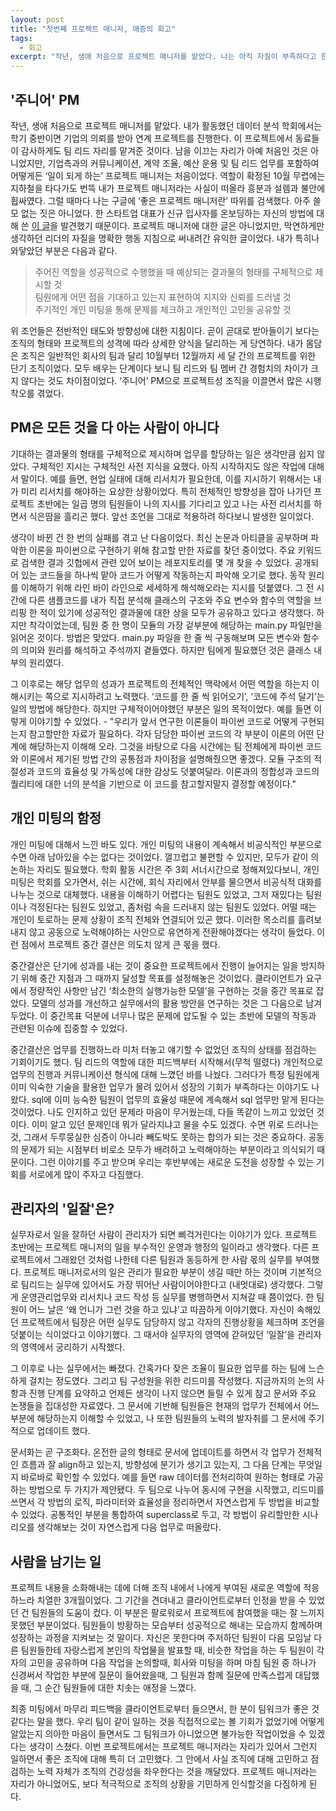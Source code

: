 ```yaml
---
layout: post
title: "첫번째 프로젝트 매니저, 애증의 회고"
tags:
  - 회고
excerpt: "작년, 생애 처음으로 프로젝트 매니저를 맡았다. 나는 아직 자질이 부족하다고 한사코 거절하다가 생각했다. 완벽하게 준비된 상태는 언제올까? 역할이 확정된 10월 무렵에는 지하철을 타다가도 번뜩 내가 프로젝트 매니저라는 사실이 떠올라 흥분과 설렘과 불안에 휩싸였다. 그럴 때마다 나는 구글에 ‘좋은 프로젝트 매니저란’ 따위를 검색했다. 막상 프로젝트에 돌입하니 구글 검색 결과를 그대로 실천하기란 쉽지 않았다."
---
```



## '주니어' PM
작년, 생애 처음으로 프로젝트 매니저를 맡았다. 내가 활동했던 데이터 분석 학회에서는 학기 중반이면 기업의 의뢰를 받아 연계 프로젝트를 진행한다. 이 프로젝트에서 동료들이 감사하게도 팀 리드 자리를 맡겨준 것이다. 남을 이끄는 자리가 아예 처음인 것은 아니었지만, 기업측과의 커뮤니케이션, 계약 조율, 예산 운용 및 팀 리드 업무를 포함하여 어떻게든 ‘일이 되게 하는’ 프로젝트 매니저는 처음이었다. 역할이 확정된 10월 무렵에는 지하철을 타다가도 번뜩 내가 프로젝트 매니저라는 사실이 떠올라 흥분과 설렘과 불안에 휩싸였다. 그럴 때마다 나는 구글에 ‘좋은 프로젝트 매니저란’ 따위를 검색했다. 아주 쓸모 없는 짓은 아니었다. 한 스타트업 대표가 신규 입사자를 온보딩하는 자신의 방법에 대해 쓴 [이 글](https://m.signalvnoise.com/how-to-onboard-a-new-hire/
)을 발견했기 때문이다. 프로젝트 매니저에 대한 글은 아니었지만, 막연하게만 생각하던 리더의 자질을 명확한 행동 지침으로 써내려간 유익한 글이었다. 내가 특히나 와닿았던 부분은 다음과 같다.

> 주어진 역할을 성공적으로 수행했을 때 예상되는 결과물의 형태를 구체적으로 제시할 것  
> 팀원에게 어떤 점을 기대하고 있는지 표현하여 지지와 신뢰를 드러낼 것  
> 주기적인 개인 미팅을 통해 문제를 체크하고 개인적인 고민을 공유할 것  

위 조언들은 전반적인 태도와 방향성에 대한 지침이다. 곧이 곧대로 받아들이기 보다는 조직의 형태와 프로젝트의 성격에 따라 상세한 양식을 달리하는 게 당연하다. 내가 몸담은 조직은 일반적인 회사의 팀과 달리 10월부터 12월까지 세 달 간의 프로젝트를 위한 단기 조직이었다. 모두 배우는 단계이다 보니 팀 리드와 팀 멤버 간 경험치의 차이가 크지 않다는 것도 차이점이었다. ‘주니어’ PM으로 프로젝트성 조직을 이끌면서 많은 시행착오를 겪었다.

## PM은 모든 것을 다 아는 사람이 아니다
기대하는 결과물의 형태를 구체적으로 제시하며 업무를 할당하는 일은 생각만큼 쉽지 않았다. 구체적인 지시는 구체적인 사전 지식을 요했다. 아직 시작하지도 않은 작업에 대해서 말이다. 예를 들면, 현업 실태에 대해 리서치가 필요한데, 이를 지시하기 위해서는 내가 미리 리서치를 해야하는 요상한 상황이었다. 특히 전체적인 방향성을 잡아 나가던 프로젝트 초반에는 일곱 명의 팀원들이 나의 지시를 기다리고 있고 나는 사전 리서치를 하면서 식은땀을 흘리곤 했다. 앞선 조언을 그대로 적용하려 하다보니 발생한 일이었다. 

생각이 바뀐 건 한 번의 실패를 겪고 난 다음이었다. 최신 논문과 아티클을 공부하며 파악한 이론을 파이썬으로 구현하기 위해 참고할 만한 자료를 찾던 중이었다. 주요 키워드로 검색한 결과 깃헙에서 관련 있어 보이는 레포지토리를 몇 개 찾을 수 있었다. 공개되어 있는 코드들을 하나씩 맡아 코드가 어떻게 작동하는지 파악해 오기로 했다. 동작 원리를 이해하기 위해 라인 바이 라인으로 세세하게 해석해오라는 지시를 덧붙였다. 그 전 시간에 다른 샘플코드를 내가 직접 분석해 클래스의 구조와 주요 변수와 함수의 역할을 브리핑 한 적이 있기에 성공적인 결과물에 대한 상을 모두가 공유하고 있다고 생각했다. 하지만 착각이었는데, 팀원 중 한 명이 모듈의 가장 겉부분에 해당하는 main.py 파일만을 읽어온 것이다. 방법은 맞았다. main.py 파일을 한 줄 씩 구동해보며 모든 변수와 함수의 의미와 원리를 해석하고 주석까지 곁들였다. 하지만 팀에게 필요했던 것은 클래스 내부의 원리였다.

그 이후로는 해당 업무의 성과가 프로젝트의 전체적인 맥락에서 어떤 역할을 하는지 이해시키는 쪽으로 지시하려고 노력했다. ‘코드를 한 줄 씩 읽어오기’, ‘코드에 주석 달기’는 일의 방법에 해당한다. 하지만 구체적이어야했던 부분은 일의 목적이었다. 예를 들면 이렇게 이야기할 수 있었다. - "우리가 앞서 연구한 이론들이 파이썬 코드로 어떻게 구현되는지 참고할만한 자료가 필요하다. 각자 담당한 파이썬 코드의 각 부분이 이론의 어떤 단계에 해당하는지 이해해 오라. 그것을 바탕으로 다음 시간에는 팀 전체에게 파이썬 코드와 이론에서 제기된 방법 간의 공통점과 차이점을 설명해줬으면 좋겠다. 모듈 구조의 적절성과 코드의 효율성 및 가독성에 대한 감상도 덧붙여달라. 이론과의 정합성과 코드의 퀄리티에 대한 너의 분석을 기반으로 이 코드를 참고할지말지 결정할 예정이다."


## 개인 미팅의 함정
개인 미팅에 대해서 느낀 바도 있다. 개인 미팅의 내용이 계속해서 비공식적인 부분으로 수면 아래 남아있을 수는 없다는 것이었다. 껄끄럽고 불편할 수 있지만, 모두가 같이 의논하는 자리도 필요했다. 학회 활동 시간은 주 3회 서너시간으로 정해져있다보니, 개인 미팅은 학회를 오가면서, 쉬는 시간에, 회식 자리에서 안부를 물으면서 비공식적 대화를 나누는 것으로 대체했다. 내용을 이해하기 어렵다는 팀원도 있었고, 그저 재밌다는 팀원이나 걱정된다는 팀원도 있었고, 좀처럼 속을 드러내지 않는 팀원도 있었다. 어떨 때는 개인이 토로하는 문제 상황이 조직 전체와 연결되어 있곤 했다. 이러한 목소리를 흘려보내지 않고 공동으로 노력해야하는 사안으로 유연하게 전환해야겠다는 생각이 들었다. 이런 점에서 프로젝트 중간 결산은 의도치 않게 큰 몫을 했다.

중간결산은 단기에 성과를 내는 것이 중요한 프로젝트에서 진행이 늘어지는 일을 방지하기 위해 중간 지점과 그 때까지 달성할 목표를 설정해놓은 것이었다. 클라이언트가 요구에서 정량적인 사항만 남긴 ‘최소한의 실행가능한 모델’을 구현하는 것을 중간 목표로 잡았다. 모델의 성과를 개선하고 실무에서의 활용 방안을 연구하는 것은 그 다음으로 남겨두었다. 이 중간목표 덕분에 너무나 많은 문제에 압도될 수 있는 초반에 모델의 작동과 관련된 이슈에 집중할 수 있었다.

중간결산은 업무를 진행하느라 미처 터놓고 얘기할 수 없었던 조직의 상태를 점검하는 기회이기도 했다. 팀 리드의 역할에 대한 피드백부터 시작해서(무척 떨렸다) 개인적으로 업무의 진행과 커뮤니케이션 형식에 대해 느꼈던 바를 나눴다. 그러다가 특정 팀원에게 이미 익숙한 기술을 활용한 업무가 몰려 있어서 성장의 기회가 부족하다는 이야기도 나왔다. sql에 이미 능숙한 팀원이 업무의 효율성 때문에 계속해서 sql 업무만 맡게 된다는 것이었다. 나도 인지하고 있던 문제라 마음이 무거웠는데, 다들 똑같이 느끼고 있었던 것이다. 이미 알고 있던 문제인데 뭐가 달라지냐고 물을 수도 있겠다. 수면 위로 드러나는 것, 그래서 두루뭉실한 심증이 아니라 빼도박도 못하는 합의가 되는 것은 중요하다. 공동의 문제가 되는 시점부터 비로소 모두가 배려하고 노력해야하는 부분이라고 의식되기 때문이다. 그런 이야기를 주고 받으며 우리는 후반부에는 새로운 도전을 성장할 수 있는 기회를 서로에게 많이 주자고 다짐했다.

## 관리자의 '일잘'은?
실무자로서 일을 잘하던 사람이 관리자가 되면 삐걱거린다는 이야기가 있다. 프로젝트 초반에는 프로젝트 매니저의 일을 부수적인 운영과 행정의 일이라고 생각했다. 다른 프로젝트에서 그래왔던 것처럼 나한테 다른 팀원과 동등하게 한 사람 몫의 실무를 부여했다. 프로젝트 매니저로서의 일은 관리가 필요한 부분이 생길 때만 하는 것이며 기본적으로 팀리드는 실무에 있어서도 가장 뛰어난 사람이어야한다고 (내멋대로) 생각했다. 그렇게 운영관리업무와 리서치나 코드 작성 등 실무를 병행하면서 지쳐갈 때 쯤이었다. 한 팀원이 어느 날은 ‘왜 언니가 그런 것을 하고 있냐’고 따끔하게 이야기했다. 자신이 속해있던 프로젝트에서 팀장은 어떤 실무도 담당하지 않고 각자의 진행상황을 체크하며 조언을 덧붙이는 식이었다고 이야기했다. 그 때서야 실무자의 영역에 갇혀있던 ‘일잘’을 관리자의 영역에서 궁리하기 시작했다.

그 이후로 나는 실무에서는 빠졌다. 간혹가다 잦은 조율이 필요한 업무를 하는 팀에 느슨하게 걸치는 정도였다. 그리고 팀 구성원을 위한 리드미를 작성했다. 지금까지의 논의 사항과 진행 단계를 요약하고 언제든 생각이 나지 않으면 들릴 수 있게 참고 문서와 주요 논쟁들을 집대성한 자료였다. 그 문서에 기반해 팀원들은 현재의 업무가 전체에서 어느 부분에 해당하는지 이해할 수 있었고, 나 또한 팀원들의 노력의 발자취를 그 문서에 주기적으로 업데이트 했다.

문서화는 곧 구조화다. 온전한 글의 형태로 문서에 업데이트를 하면서 각 업무가 전체적인 흐름과 잘 align하고 있는지, 방향성에 분기가 생기고 있는지, 그 다음 단계는 무엇일지 바로바로 확인할 수 있었다. 예를 들면 raw 데이터를 전처리하여 원하는 형태로 가공하는 방법으로 두 가지가 제안됐다. 두 팀으로 나누어 동시에 구현을 시작했고, 리드미를 쓰면서 각 방법의 로직, 파라미터와 효율성을 정리하면서 자연스럽게 두 방법을 비교할 수 있었다. 공통적인 부분을 통합하여 superclass로 두고, 각 방법이 유리할만한 시나리오를 생각해보는 것이 자연스럽게 다음 업무로 떠올랐다.

## 사람을 남기는 일
프로젝트 내용을 소화해내는 데에 더해 조직 내에서 나에게 부여된 새로운 역할에 적응하느라 치열한 3개월이었다. 그 기간을 견뎌내고 클라이언트로부터 인정을 받을 수 있었던 건 팀원들의 도움이 컸다. 이 부분은 팔로워로서 프로젝트에 참여했을 때는 잘 느끼지 못했던 부분이었다. 팀원들이 방황하는 모습부터 성공적으로 해내는 모습까지 함께하며 성장하는 과정을 지켜보는 것 말이다. 자신은 못한다며 주저하던 팀원이 다음 모임날 다른 팀원들한테 자랑스럽게 본인의 작업물을 발표할 때, 비슷한 작업을 하는 두 팀원이 각자의 고민을 공유하며 다음 작업을 논의할때, 회사와 미팅을 하며 마침 팀원 중 하나가 신경써서 작업한 부분에 질문이 들어왔을때, 그 팀원과 함께 질문에 만족스럽게 대답했을 때, 그 순간 팀원들에 대한 치솟는 애정을 느꼈다.

최종 미팅에서 마무리 피드백을 클라이언트로부터 들으면서, 한 분이 팀워크가 좋은 것 같다는 말을 했다. 우리 팀이 같이 일하는 것을 직접적으로는 볼 기회가 없었기에 어떻게 알았는지 의아한 마음이 들면서도 그 팀워크가 아니었으면 불가능한 작업이었을 수 있겠다는 생각이 스쳤다. 이번 프로젝트에서는 프로젝트 매니저라는 자리가 있어서 그런지 일하면서 좋은 조직에 대해 특히 더 고민했다. 그 안에서 사실 조직에 대해 고민하고 점검하는 노력 자체가 조직의 건강성을 좌우한다는 것을 깨달았다. 프로젝트 매니저라는 자리가 아니었어도, 보다 적극적으로 조직의 상황을 기민하게 인식할것을 다짐하게 된다.
